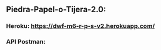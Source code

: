 ## Piedra-Papel-o-Tijera-2.0:

### Heroku: https://dwf-m6-r-p-s-v2.herokuapp.com/

### API Postman: 
